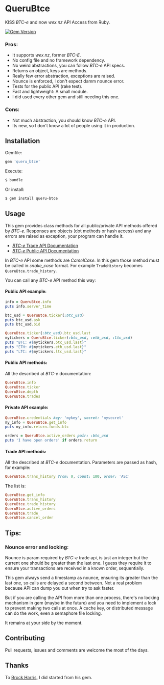# QueruBtce

KISS _BTC-e_ and now _wex.nz_ API Access from Ruby.

[![Gem Version](https://badge.fury.io/rb/queru_btce.svg)](https://badge.fury.io/rb/queru_btce)

### Pros:

- It supports _wex.nz_, former _BTC-E_.
- No config file and no framework dependency.
- No weird abstractions, you can follow _BTC-e_ API specs.
- Returns an object, keys are methods.
- Really few error abstraction, exceptions are raised.
- Nounce is enforced, I don't expect damm nounce error.
- Tests for the public API (rake test).
- Fast and lightweight: A small module.
- I did used every other gem and still needing this one.

### Cons:

- Not much abstraction, you should know _BTC-e_ API.
- Its new, so I don't know a lot of people using it in production.

## Installation

Gemfile:

```ruby
gem 'queru_btce'
```

Execute:

```bash
$ bundle
```

Or install:

```bash
$ gem install queru-btce
```

## Usage

This gem provides class methods for all public/private API methods offered by _BTC-e_.
Responses are objects (dot methods or hash access) and any errors are raised as exception, your program can handle it.

- [_BTC-e_ Trade API Documentation](https://wex.nz/api/documentation)
- [_BTC-e_ Public API Documentation](https://wex.nz/api/3/docs)

In _BTC-e_ API some methods are _CamelCase_. In this gem those method must be called in _snake_case_ format. For example `TradeHistory` becomes `QueruBtce.trade_history`.

You can call any _BTC-e_ API method this way:

#### Public API example:
```ruby
info = QueruBtce.info
puts info.server_time

btc_usd = QueruBtce.ticker(:btc_usd)
puts btc_usd.ask
puts btc_usd.bid

QueruBtce.ticker(:btc_usd).btc_usd.last
mytickers = QueruBtce.ticker(:btc_usd, :eth_usd, :ltc_usd)
puts "BTC: #{mytickers.btc_usd.last}"
puts "ETH: #{mytickers.eth_usd.last}"
puts "LTC: #{mytickers.ltc_usd.last}"
```

#### Public API methods:

All the described at _BTC-e_ documentation:

```ruby
QueruBtce.info
QueruBtce.ticker
QueruBtce.depth
QueruBtce.trades
```

#### Private API example:
```ruby
QueruBtce.credentials key: 'mykey', secret: 'mysecret'
my_info = QueruBtce.get_info
puts my_info.return.funds.btc

orders = QueruBtce.active_orders pair: :btc_usd
puts 'I have open orders' if orders.return
```

#### Trade API methods:


All the described at _BTC-e_ documentation. Parameters are passed as hash, for example:

```ruby
QueruBtce.trans_history from: 0, count: 100, order: 'ASC'
```

The list is:

```ruby
QueruBtce.get_info
QueruBtce.trans_history
QueruBtce.trade_history
QueruBtce.active_orders
QueruBtce.trade
QueruBtce.cancel_order
```

## Tips:

### Nounce error and locking:

Nounce is param required by _BTC-e_ trade api, is just an integer but the current one should be greater than the last one. I guess they require it to ensure your transactions are received in a known order, sequentially.

This gem always send a timestamp as nounce, ensuring its greater than the last one, so calls are delayed a second between. Not a real problem because API can dump you out when try to ask faster.

But if you are calling the API from more than one process, there's no locking mechanism in gem (maybe in the future) and you need to implement a lock to prevent making two calls at once. A cache key, or distributed message can do the work, even a semaphore file locking.

It remains at your side by the moment.

## Contributing

Pull requests, issues and comments are welcome the most of the days.

## Thanks

To [Brock Harris](https://github.com/BrockHarris), I did started from his gem.

